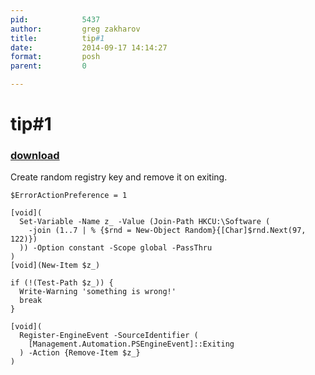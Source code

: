 ```yaml
---
pid:            5437
author:         greg zakharov
title:          tip#1
date:           2014-09-17 14:14:27
format:         posh
parent:         0

---
```


# tip#1

### [download](Scripts\5437.ps1)

Create random registry key and remove it on exiting.

```posh
$ErrorActionPreference = 1

[void](
  Set-Variable -Name z_ -Value (Join-Path HKCU:\Software (
    -join (1..7 | % {$rnd = New-Object Random}{[Char]$rnd.Next(97, 122)})
  )) -Option constant -Scope global -PassThru
)
[void](New-Item $z_)

if (!(Test-Path $z_)) {
  Write-Warning 'something is wrong!'
  break
}

[void](
  Register-EngineEvent -SourceIdentifier (
    [Management.Automation.PSEngineEvent]::Exiting
  ) -Action {Remove-Item $z_}
)
```

